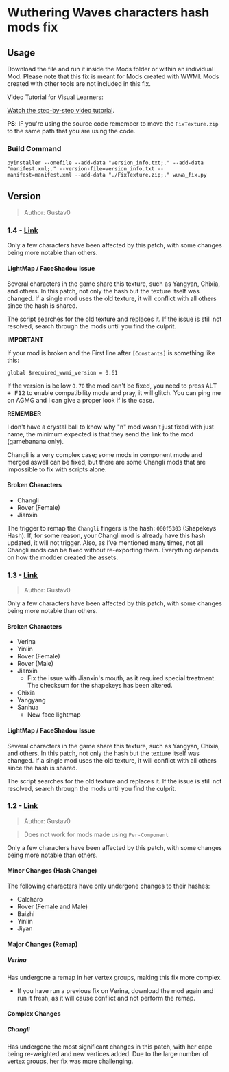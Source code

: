 # Wuthering Waves characters hash mods fix

## Usage

Download the file and run it inside the Mods folder or within an individual Mod. Please note that this fix is meant for Mods created with WWMI. Mods created with other tools are not included in this fix.

Video Tutorial for Visual Learners:

[Watch the step-by-step video tutorial](https://streamable.com/5w0pap).

**PS**: IF you're using the source code remember to move the `FixTexture.zip` to the same path that you are using the code.

### Build Command

```
pyinstaller --onefile --add-data "version_info.txt;." --add-data "manifest.xml;." --version-file=version_info.txt --manifest=manifest.xml --add-data "./FixTexture.zip;." wuwa_fix.py
```

## Version

> Author: Gustav0

### 1.4 - [Link](https://gamebanana.com/tools/18446)

Only a few characters have been affected by this patch, with some changes being more notable than others.

#### LightMap / FaceShadow Issue

Several characters in the game share this texture, such as Yangyan, Chixia, and others. In this patch, not only the hash but the texture itself was changed. If a single mod uses the old texture, it will conflict with all others since the hash is shared.

The script searches for the old texture and replaces it. If the issue is still not resolved, search through the mods until you find the culprit.

**IMPORTANT**

If your mod is broken and the First line after `[Constants]` is something like this:

```
global $required_wwmi_version = 0.61
```

If the version is bellow `0.70` the mod can't be fixed, you need to press <kbd>ALT + F12</kbd> to enable compatibility mode and pray, it will glitch.
You can ping me on AGMG and I can give a proper look if is the case.

**REMEMBER**

I don't have a crystal ball to know why "n" mod wasn't just fixed with just name, the minimum expected is that they send the link to the mod (gamebanana only).

Changli is a very complex case; some mods in component mode and merged aswell can be fixed, but there are some Changli mods that are impossible to fix with scripts alone.

#### Broken Characters

- Changli
- Rover (Female)
- Jianxin

The trigger to remap the `Changli` fingers is the hash: `060f5303` (Shapekeys Hash). If, for some reason, your Changli mod is already  have this hash updated, it will not trigger. Also, as I’ve mentioned many times, not all Changli mods can be fixed without re-exporting them. Everything depends on how the modder created the assets.

### 1.3 - [Link](https://gamebanana.com/tools/18109)

> Author: Gustav0

Only a few characters have been affected by this patch, with some changes being more notable than others.

#### Broken Characters

- Verina
- Yinlin
- Rover (Female)
- Rover (Male)
- Jianxin
  - Fix the issue with Jianxin's mouth, as it required special treatment. The checksum for the shapekeys has been altered.
- Chixia
- Yangyang
- Sanhua
  - New face lightmap

#### LightMap / FaceShadow Issue

Several characters in the game share this texture, such as Yangyan, Chixia, and others. In this patch, not only the hash but the texture itself was changed. If a single mod uses the old texture, it will conflict with all others since the hash is shared.

The script searches for the old texture and replaces it. If the issue is still not resolved, search through the mods until you find the culprit.

### 1.2 - [Link](https://gamebanana.com/tools/17752)

> Author: Gustav0

> Does not work for mods made using `Per-Component`

Only a few characters have been affected by this patch, with some changes being more notable than others.

#### Minor Changes (Hash Change)

The following characters have only undergone changes to their hashes:

- Calcharo
- Rover (Female and Male)
- Baizhi
- Yinlin
- Jiyan

#### Major Changes (Remap)

##### Verina

Has undergone a remap in her vertex groups, making this fix more complex.

- If you have run a previous fix on Verina, download the mod again and run it fresh, as it will cause conflict and not perform the remap.

#### Complex Changes

##### Changli

Has undergone the most significant changes in this patch, with her cape being re-weighted and new vertices added. Due to the large number of vertex groups, her fix was more challenging.
